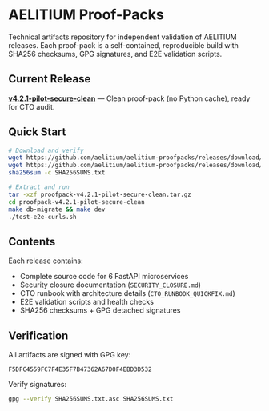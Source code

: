# AELITIUM Proof-Packs

Technical artifacts repository for independent validation of AELITIUM releases.
Each proof-pack is a self-contained, reproducible build with SHA256 checksums, GPG signatures, and E2E validation scripts.

## Current Release

**[v4.2.1-pilot-secure-clean](https://github.com/aelitium/aelitium-proofpacks/releases/tag/v4.2.1-pilot-secure-clean)** — Clean proof-pack (no Python cache), ready for CTO audit.

## Quick Start

```bash
# Download and verify
wget https://github.com/aelitium/aelitium-proofpacks/releases/download/v4.2.1-pilot-secure-clean/proofpack-v4.2.1-pilot-secure-clean.tar.gz
wget https://github.com/aelitium/aelitium-proofpacks/releases/download/v4.2.1-pilot-secure-clean/SHA256SUMS.txt
sha256sum -c SHA256SUMS.txt

# Extract and run
tar -xzf proofpack-v4.2.1-pilot-secure-clean.tar.gz
cd proofpack-v4.2.1-pilot-secure-clean
make db-migrate && make dev
./test-e2e-curls.sh
```

## Contents

Each release contains:
- Complete source code for 6 FastAPI microservices
- Security closure documentation (`SECURITY_CLOSURE.md`)
- CTO runbook with architecture details (`CTO_RUNBOOK_QUICKFIX.md`)
- E2E validation scripts and health checks
- SHA256 checksums + GPG detached signatures

## Verification

All artifacts are signed with GPG key:
```
F5DFC4559FC7F4E35F7B47362A67D0F4EBD3D532
```

Verify signatures:
```bash
gpg --verify SHA256SUMS.txt.asc SHA256SUMS.txt
```

